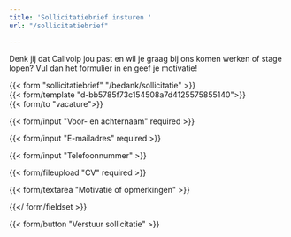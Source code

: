```yaml
---
title: 'Sollicitatiebrief insturen '
url: "/sollicitatiebrief"

---
```

Denk jij dat Callvoip jou past en wil je graag bij ons komen werken of stage lopen? Vul dan het formulier in en geef je motivatie!

{{< form "sollicitatiebrief" "/bedank/sollicitatie" >}}  
{{< form/template "d-bb5785f73c154508a7d4125575855140">}}  
{{< form/to "vacature">}}

{{< form/input "Voor- en achternaam" required >}}

{{< form/input "E-mailadres" required >}}

{{< form/input "Telefoonnummer" >}}

{{< form/fileupload "CV" required >}}

{{< form/textarea "Motivatie of opmerkingen" >}}

{{</ form/fieldset >}}

{{< form/button "Verstuur sollicitatie" >}}
